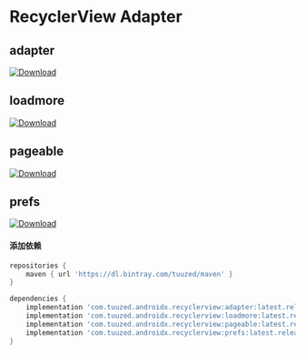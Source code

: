 # RecyclerView Adapter



## adapter

[ ![Download](https://api.bintray.com/packages/tuuzed/recyclerview/adapter/images/download.svg) ](https://bintray.com/tuuzed/recyclerview/adapter/_latestVersion)

## loadmore

[ ![Download](https://api.bintray.com/packages/tuuzed/recyclerview/loadmore/images/download.svg) ](https://bintray.com/tuuzed/recyclerview/loadmore/_latestVersion)

## pageable

[ ![Download](https://api.bintray.com/packages/tuuzed/recyclerview/pageable/images/download.svg) ](https://bintray.com/tuuzed/recyclerview/pageable/_latestVersion)

## prefs

[ ![Download](https://api.bintray.com/packages/tuuzed/recyclerview/prefs/images/download.svg) ](https://bintray.com/tuuzed/recyclerview/prefs/_latestVersion)


#### 添加依赖

``` groovy
repositories {
    maven { url 'https://dl.bintray.com/tuuzed/maven' }
}

dependencies {
    implementation 'com.tuuzed.androidx.recyclerview:adapter:latest.release'
    implementation 'com.tuuzed.androidx.recyclerview:loadmore:latest.release'
    implementation 'com.tuuzed.androidx.recyclerview:pageable:latest.release'
    implementation 'com.tuuzed.androidx.recyclerview:prefs:latest.release'
}
```

